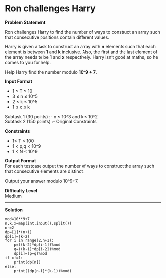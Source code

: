 # Ron challenges Harry

**Problem Statement**  

Ron challenges Harry to find the number of ways to construct an array such that consecutive positions contain different values.

Harry is given a task to construct an array with **n**  elements such that each element is between **1** and **k** inclusive. Also, the first and the last element of the array needs to be **1** and **x** respectively. Harry isn’t good at maths, so he comes to you for help.

Help Harry find the number modulo **10^9 + 7**.


**Input Format**  
- 1 ≤ T ≤ 10
- 3 ≤ n ≤ 10^5
- 2 ≤ k ≤ 10^5
- 1 ≤ x ≤ k

Subtask 1 (30 points) :- n ≤ 10^3  and k ≤ 10^2   
Subtask 2 (150 points) :- Original Constraints


**Constraints**  
- 1< T < 100
- 1 < p,q < 10^9
- 1 < N < 10^9


**Output Format**  
For each testcase output the number of ways to construct the array such that consecutive elements are distinct.

Output your answer modulo 10^9+7.


**Difficulty Level**  
Medium
___
**Solution**
~~~
mod=10**9+7
n,k,x=map(int,input().split())
n-=2
dp=[1]*(n+1)
dp[1]=(k-2)
for i in range(2,n+1):
    p=((k-2)*dp[i-1])%mod
    q=((k-1)*dp[i-2])%mod
    dp[i]=(p+q)%mod
if x!=1:
    print(dp[n])
else:
    print((dp[n-1]*(k-1))%mod)
~~~